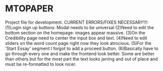 # MTOPAPER
Project file for development.
CURRENT ERRORS/FIXES NECESSARY!!!:
(1)Login sign up buttons: Modal needs to be universal
(2)Need to edit the bottom section on the homepage: images appear massive.
(3)On the Credibility page need to center the input box and text.
(4)Need to edit sliders on the word count page right now they look atrocious.
(5)For the 'Start Essay' segment I forgot to add a proceed button. 
(6)Basically have to go through every one and make the frontend look better. Some are better
than others but for the most part the text looks jarring and out of place and must be re-formatted to look nicer.
